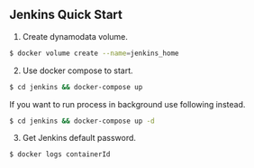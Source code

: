 ## Jenkins Quick Start

1. Create dynamodata volume.
```sh
$ docker volume create --name=jenkins_home
```

2. Use docker compose to start.
```sh
$ cd jenkins && docker-compose up
```

If you want to run process in background use following instead.
```sh
$ cd jenkins && docker-compose up -d
```

3. Get Jenkins default password.

```sh
$ docker logs containerId
```
